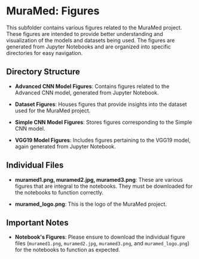 # MuraMed: Figures 

This subfolder contains various figures related to the MuraMed project. These figures are intended to provide better understanding and visualization of the models and datasets being used. The figures are generated from Jupyter Notebooks and are organized into specific directories for easy navigation.

## Directory Structure

- **Advanced CNN Model Figures**: Contains figures related to the Advanced CNN model, generated from Jupyter Notebook.
  
- **Dataset Figures**: Houses figures that provide insights into the dataset used for the MuraMed project.
  
- **Simple CNN Model Figures**: Stores figures corresponding to the Simple CNN model.
  
- **VGG19 Model Figures**: Includes figures pertaining to the VGG19 model, again generated from Jupyter Notebook.

## Individual Files

- **muramed1.png, muramed2.jpg, muramed3.png**: These are various figures that are integral to the notebooks. They must be downloaded for the notebooks to function correctly.

- **muramed_logo.png**: This is the logo of the MuraMed project.

## Important Notes

- **Notebook's Figures**: Please ensure to download the individual figure files (`muramed1.png`, `muramed2.jpg`, `muramed3.png`, and `muramed_logo.png`) for the notebooks to function as expected.
